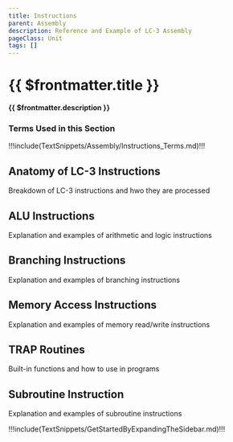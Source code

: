 ```yaml
---
title: Instructions
parent: Assembly
description: Reference and Example of LC-3 Assembly
pageClass: Unit
tags: []
---
```


# {{ $frontmatter.title }}
**{{ $frontmatter.description }}**

### Terms Used in this Section
!!!include(TextSnippets/Assembly/Instructions_Terms.md)!!!

## Anatomy of LC-3 Instructions
Breakdown of LC-3 instructions and hwo they are processed

## ALU Instructions
Explanation and examples of arithmetic and logic instructions

## Branching Instructions
Explanation and examples of branching instructions

## Memory Access Instructions
Explanation and examples of memory read/write instructions

## TRAP Routines
Built-in functions and how to use in programs

## Subroutine Instruction
Explanation and examples of subroutine instructions

!!!include(TextSnippets/GetStartedByExpandingTheSidebar.md)!!!